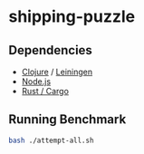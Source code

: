 # shipping-puzzle

## Dependencies

*   [Clojure](https://clojure.org/) / [Leiningen](https://leiningen.org/)
*   [Node.js](https://nodejs.org/)
*   [Rust / Cargo](https://rustup.rs/)

## Running Benchmark

```bash
bash ./attempt-all.sh
```
